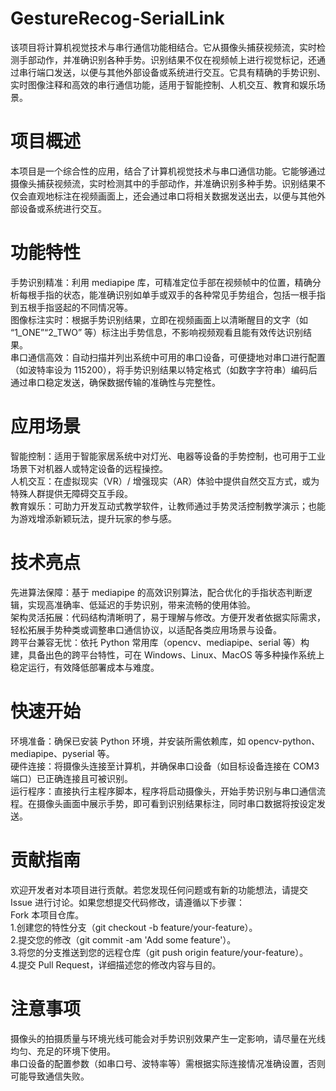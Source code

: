 # GestureRecog-SerialLink
该项目将计算机视觉技术与串行通信功能相结合。它从摄像头捕获视频流，实时检测手部动作，并准确识别各种手势。识别结果不仅在视频帧上进行视觉标记，还通过串行端口发送，以便与其他外部设备或系统进行交互。它具有精确的手势识别、实时图像注释和高效的串行通信功能，适用于智能控制、人机交互、教育和娱乐场景。

# 项目概述 
本项目是一个综合性的应用，结合了计算机视觉技术与串口通信功能。它能够通过摄像头捕获视频流，实时检测其中的手部动作，并准确识别多种手势。识别结果不仅会直观地标注在视频画面上，还会通过串口将相关数据发送出去，以便与其他外部设备或系统进行交互。
# 功能特性
手势识别精准：利用 mediapipe 库，可精准定位手部在视频帧中的位置，精确分析每根手指的状态，能准确识别如单手或双手的各种常见手势组合，包括一根手指到五根手指竖起的不同情况等。  
图像标注实时：根据手势识别结果，立即在视频画面上以清晰醒目的文字（如 “1_ONE”“2_TWO” 等）标注出手势信息，不影响视频观看且能有效传达识别结果。  
串口通信高效：自动扫描并列出系统中可用的串口设备，可便捷地对串口进行配置（如波特率设为 115200），将手势识别结果以特定格式（如数字字符串）编码后通过串口稳定发送，确保数据传输的准确性与完整性。  
# 应用场景
智能控制：适用于智能家居系统中对灯光、电器等设备的手势控制，也可用于工业场景下对机器人或特定设备的远程操控。  
人机交互：在虚拟现实（VR）/ 增强现实（AR）体验中提供自然交互方式，或为特殊人群提供无障碍交互手段。  
教育娱乐：可助力开发互动式教学软件，让教师通过手势灵活控制教学演示；也能为游戏增添新颖玩法，提升玩家的参与感。  
# 技术亮点
先进算法保障：基于 mediapipe 的高效识别算法，配合优化的手指状态判断逻辑，实现高准确率、低延迟的手势识别，带来流畅的使用体验。  
架构灵活拓展：代码结构清晰明了，易于理解与修改。方便开发者依据实际需求，轻松拓展手势种类或调整串口通信协议，以适配各类应用场景与设备。  
跨平台兼容无忧：依托 Python 常用库（opencv、mediapipe、serial 等）构建，具备出色的跨平台特性，可在 Windows、Linux、MacOS 等多种操作系统上稳定运行，有效降低部署成本与难度。  
# 快速开始
环境准备：确保已安装 Python 环境，并安装所需依赖库，如 opencv-python、mediapipe、pyserial 等。  
硬件连接：将摄像头连接至计算机，并确保串口设备（如目标设备连接在 COM3 端口）已正确连接且可被识别。  
运行程序：直接执行主程序脚本，程序将启动摄像头，开始手势识别与串口通信流程。在摄像头画面中展示手势，即可看到识别结果标注，同时串口数据将按设定发送。  
# 贡献指南
欢迎开发者对本项目进行贡献。若您发现任何问题或有新的功能想法，请提交 Issue 进行讨论。如果您想提交代码修改，请遵循以下步骤：  
Fork 本项目仓库。  
1.创建您的特性分支（git checkout -b feature/your-feature）。  
2.提交您的修改（git commit -am 'Add some feature'）。  
3.将您的分支推送到您的远程仓库（git push origin feature/your-feature）。  
4.提交 Pull Request，详细描述您的修改内容与目的。  
# 注意事项
摄像头的拍摄质量与环境光线可能会对手势识别效果产生一定影响，请尽量在光线均匀、充足的环境下使用。  
串口设备的配置参数（如串口号、波特率等）需根据实际连接情况准确设置，否则可能导致通信失败。
